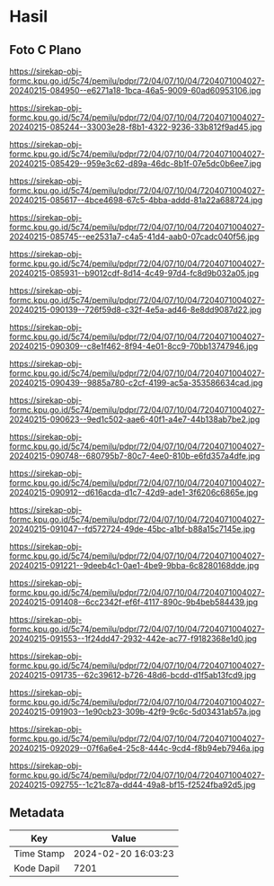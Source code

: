# Hasil

## Foto C Plano

https://sirekap-obj-formc.kpu.go.id/5c74/pemilu/pdpr/72/04/07/10/04/7204071004027-20240215-084950--e6271a18-1bca-46a5-9009-60ad60953106.jpg

https://sirekap-obj-formc.kpu.go.id/5c74/pemilu/pdpr/72/04/07/10/04/7204071004027-20240215-085244--33003e28-f8b1-4322-9236-33b812f9ad45.jpg

https://sirekap-obj-formc.kpu.go.id/5c74/pemilu/pdpr/72/04/07/10/04/7204071004027-20240215-085429--959e3c62-d89a-46dc-8b1f-07e5dc0b6ee7.jpg

https://sirekap-obj-formc.kpu.go.id/5c74/pemilu/pdpr/72/04/07/10/04/7204071004027-20240215-085617--4bce4698-67c5-4bba-addd-81a22a688724.jpg

https://sirekap-obj-formc.kpu.go.id/5c74/pemilu/pdpr/72/04/07/10/04/7204071004027-20240215-085745--ee2531a7-c4a5-41d4-aab0-07cadc040f56.jpg

https://sirekap-obj-formc.kpu.go.id/5c74/pemilu/pdpr/72/04/07/10/04/7204071004027-20240215-085931--b9012cdf-8d14-4c49-97d4-fc8d9b032a05.jpg

https://sirekap-obj-formc.kpu.go.id/5c74/pemilu/pdpr/72/04/07/10/04/7204071004027-20240215-090139--726f59d8-c32f-4e5a-ad46-8e8dd9087d22.jpg

https://sirekap-obj-formc.kpu.go.id/5c74/pemilu/pdpr/72/04/07/10/04/7204071004027-20240215-090309--c8e1f462-8f94-4e01-8cc9-70bb13747946.jpg

https://sirekap-obj-formc.kpu.go.id/5c74/pemilu/pdpr/72/04/07/10/04/7204071004027-20240215-090439--9885a780-c2cf-4199-ac5a-353586634cad.jpg

https://sirekap-obj-formc.kpu.go.id/5c74/pemilu/pdpr/72/04/07/10/04/7204071004027-20240215-090623--9ed1c502-aae6-40f1-a4e7-44b138ab7be2.jpg

https://sirekap-obj-formc.kpu.go.id/5c74/pemilu/pdpr/72/04/07/10/04/7204071004027-20240215-090748--680795b7-80c7-4ee0-810b-e6fd357a4dfe.jpg

https://sirekap-obj-formc.kpu.go.id/5c74/pemilu/pdpr/72/04/07/10/04/7204071004027-20240215-090912--d616acda-d1c7-42d9-ade1-3f6206c6865e.jpg

https://sirekap-obj-formc.kpu.go.id/5c74/pemilu/pdpr/72/04/07/10/04/7204071004027-20240215-091047--fd572724-49de-45bc-a1bf-b88a15c7145e.jpg

https://sirekap-obj-formc.kpu.go.id/5c74/pemilu/pdpr/72/04/07/10/04/7204071004027-20240215-091221--9deeb4c1-0ae1-4be9-9bba-6c8280168dde.jpg

https://sirekap-obj-formc.kpu.go.id/5c74/pemilu/pdpr/72/04/07/10/04/7204071004027-20240215-091408--6cc2342f-ef6f-4117-890c-9b4beb584439.jpg

https://sirekap-obj-formc.kpu.go.id/5c74/pemilu/pdpr/72/04/07/10/04/7204071004027-20240215-091553--1f24dd47-2932-442e-ac77-f9182368e1d0.jpg

https://sirekap-obj-formc.kpu.go.id/5c74/pemilu/pdpr/72/04/07/10/04/7204071004027-20240215-091735--62c39612-b726-48d6-bcdd-d1f5ab13fcd9.jpg

https://sirekap-obj-formc.kpu.go.id/5c74/pemilu/pdpr/72/04/07/10/04/7204071004027-20240215-091903--1e90cb23-309b-42f9-9c6c-5d03431ab57a.jpg

https://sirekap-obj-formc.kpu.go.id/5c74/pemilu/pdpr/72/04/07/10/04/7204071004027-20240215-092029--07f6a6e4-25c8-444c-9cd4-f8b94eb7946a.jpg

https://sirekap-obj-formc.kpu.go.id/5c74/pemilu/pdpr/72/04/07/10/04/7204071004027-20240215-092755--1c21c87a-dd44-49a8-bf15-f2524fba92d5.jpg


## Metadata

| Key        | Value               |
| ---------- | ------------------- |
| Time Stamp | 2024-02-20 16:03:23 |
| Kode Dapil | 7201                |




